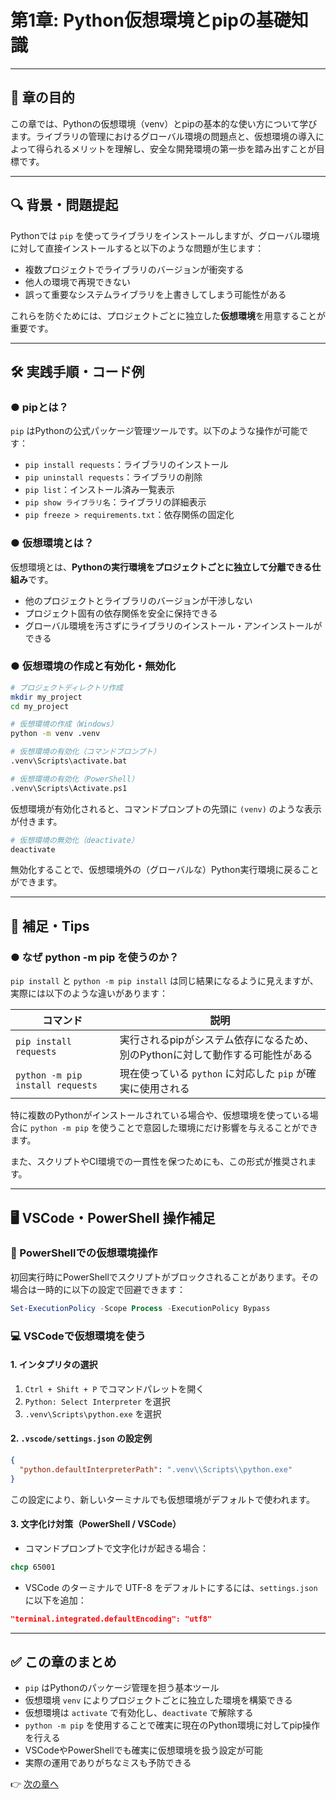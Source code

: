 # 第1章: Python仮想環境とpipの基礎知識

---

## 📌 章の目的

この章では、Pythonの仮想環境（venv）とpipの基本的な使い方について学びます。ライブラリの管理におけるグローバル環境の問題点と、仮想環境の導入によって得られるメリットを理解し、安全な開発環境の第一歩を踏み出すことが目標です。

---

## 🔍 背景・問題提起

Pythonでは `pip` を使ってライブラリをインストールしますが、グローバル環境に対して直接インストールすると以下のような問題が生じます：

* 複数プロジェクトでライブラリのバージョンが衝突する
* 他人の環境で再現できない
* 誤って重要なシステムライブラリを上書きしてしまう可能性がある

これらを防ぐためには、プロジェクトごとに独立した**仮想環境**を用意することが重要です。

---

## 🛠 実践手順・コード例

### ● pipとは？

`pip` はPythonの公式パッケージ管理ツールです。以下のような操作が可能です：

* `pip install requests`：ライブラリのインストール
* `pip uninstall requests`：ライブラリの削除
* `pip list`：インストール済み一覧表示
* `pip show ライブラリ名`：ライブラリの詳細表示
* `pip freeze > requirements.txt`：依存関係の固定化

### ● 仮想環境とは？

仮想環境とは、**Pythonの実行環境をプロジェクトごとに独立して分離できる仕組み**です。

* 他のプロジェクトとライブラリのバージョンが干渉しない
* プロジェクト固有の依存関係を安全に保持できる
* グローバル環境を汚さずにライブラリのインストール・アンインストールができる

### ● 仮想環境の作成と有効化・無効化

```bash
# プロジェクトディレクトリ作成
mkdir my_project
cd my_project

# 仮想環境の作成（Windows）
python -m venv .venv

# 仮想環境の有効化（コマンドプロンプト）
.venv\Scripts\activate.bat

# 仮想環境の有効化（PowerShell）
.venv\Scripts\Activate.ps1
```

仮想環境が有効化されると、コマンドプロンプトの先頭に `(venv)` のような表示が付きます。

```bash
# 仮想環境の無効化（deactivate）
deactivate
```

無効化することで、仮想環境外の（グローバルな）Python実行環境に戻ることができます。

---

## 📎 補足・Tips

### ● なぜ python -m pip を使うのか？

`pip install` と `python -m pip install` は同じ結果になるように見えますが、実際には以下のような違いがあります：

| コマンド                             | 説明                                          |
| -------------------------------- | ------------------------------------------- |
| `pip install requests`           | 実行されるpipがシステム依存になるため、別のPythonに対して動作する可能性がある |
| `python -m pip install requests` | 現在使っている `python` に対応した `pip` が確実に使用される      |

特に複数のPythonがインストールされている場合や、仮想環境を使っている場合に `python -m pip` を使うことで意図した環境にだけ影響を与えることができます。

また、スクリプトやCI環境での一貫性を保つためにも、この形式が推奨されます。

---

## 🖥️ VSCode・PowerShell 操作補足

### 🔧 PowerShellでの仮想環境操作

初回実行時にPowerShellでスクリプトがブロックされることがあります。その場合は一時的に以下の設定で回避できます：

```powershell
Set-ExecutionPolicy -Scope Process -ExecutionPolicy Bypass
```

### 💻 VSCodeで仮想環境を使う

#### 1. インタプリタの選択

1. `Ctrl + Shift + P` でコマンドパレットを開く
2. `Python: Select Interpreter` を選択
3. `.venv\Scripts\python.exe` を選択

#### 2. `.vscode/settings.json` の設定例

```json
{
  "python.defaultInterpreterPath": ".venv\\Scripts\\python.exe"
}
```

この設定により、新しいターミナルでも仮想環境がデフォルトで使われます。

#### 3. 文字化け対策（PowerShell / VSCode）

* コマンドプロンプトで文字化けが起きる場合：

```cmd
chcp 65001
```

* VSCode のターミナルで UTF-8 をデフォルトにするには、`settings.json` に以下を追加：

```json
"terminal.integrated.defaultEncoding": "utf8"
```

---

## ✅ この章のまとめ

* `pip` はPythonのパッケージ管理を担う基本ツール
* 仮想環境 `venv` によりプロジェクトごとに独立した環境を構築できる
* 仮想環境は `activate` で有効化し、`deactivate` で解除する
* `python -m pip` を使用することで確実に現在のPython環境に対してpip操作を行える
* VSCodeやPowerShellでも確実に仮想環境を扱う設定が可能
* 実際の運用でありがちなミスも予防できる

👉 [次の章へ](step2.md)
